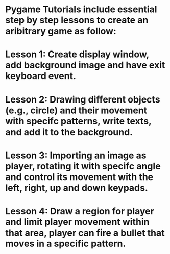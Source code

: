 # Pygame Tutorials include essential step by step lessons to create an aribitrary game as follow:
# Lesson 1: Create display window, add background image and have exit keyboard event.
# Lesson 2: Drawing different objects (e.g., circle) and their movement with specifc patterns, write texts, and add it to the background.  
# Lesson 3: Importing an image as player, rotating it with specifc angle and control its movement with the left, right, up and down keypads.
# Lesson 4: Draw a region for player and limit player movement within that area, player can fire a bullet that moves in a specific pattern. 
